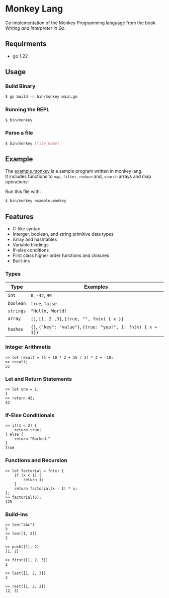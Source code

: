 # Monkey Lang

Go implementation of the Monkey Programming language from the book _Writing and Interpreter in Go_. 

## Requirments

* go 1.22

## Usage

### Build Binary
```sh
$ go build -o bin/monkey main.go
```


### Running the REPL

```sh
$ bin/monkey 
```

### Parse a file

```sh
$ bin/monkey [file_name]
```

## Example 

The [example.monkey](https://github.com/hunterwilkins2/monkey/blob/master/example.monkey) is a sample program written in monkey lang.  
It includes functions to `map`, `filter`, `reduce` and, `search` arrays and map operations!

Run this file with:

```sh
$ bin/monkey example.monkey
```

## Features

* C-like syntax
* Interger, boolean, and string primitive data types
* Array and hashtables
* Variable bindings
* If-else conditions
* First class higher order functions and closures
* Built-ins

### Types

| Type      | Examples         |
|-----------|------------------|
| `int` | `0`, `-42`, `99`     |
| `boolean` | `true`, `false`  |
| `strings` | `"Hello, World!` |
| `array`   | `[]`, `[1, 2 ,3]`, `[true, "", fn(x) { x }]` |
| `hashes`  | `{}`, `{"key": "value"}`, `{true: "yup!", 1: fn(x) { x + 1}}` |

### Integer Arithmetis
```
>> let result = (5 + 10 * 2 + 15 / 3) * 2 + -10;
>> result;
55
```

### Let and Return Statements
```
>> let one = 1;
1
>> return 42;
42
```
### If-Else Conditionals

```
>> if(1 < 2) {
    return true;
} else {
    return "Borked."
}
true
```
### Functions and Recursion
```
>> let factorial = fn(x) {
    if (x < 1) {
        return 1;
    }
    return factorial(x - 1) * x;
};
>> factorial(5);
125
```

### Build-ins

```
>> len("abc")
3
>> len([1, 2])
2

>> push([1], 2)
[1, 2]

>> first([1, 2, 3])
1
 
>> last([1, 2, 3])
3

>> rest([1, 2, 3])
[2, 3]
```